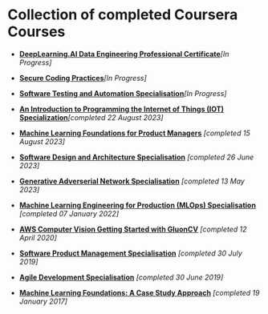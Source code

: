 # Collection of completed Coursera Courses

- [**DeepLearning.AI Data Engineering Professional Certificate**](https://www.coursera.org/professional-certificates/data-engineering)*[In Progress]*
  
- [**Secure Coding Practices**](https://github.com/junkal/coursera-courses/tree/main/Secure%20Coding%20Practices)*[In Progress]*

- [**Software Testing and Automation Specialisation**](https://github.com/junkal/coursera-courses/tree/main/Software%20Testing%20and%20Automation)*[In Progress]*

- [**An Introduction to Programming the Internet of Things (IOT) Specialization**](https://github.com/junkal/coursera-courses/tree/main/An%20Introduction%20to%20Programming%20the%20Internet%20of%20Things%20(IOT)%20Specialization)*[completed 22 August 2023]*

- [**Machine Learning Foundations for Product Managers**](https://github.com/junkal/coursera-courses/tree/main/Machine%20Learning%20Foundations%20for%20Product%20Managers) *[completed 15 August 2023]*
 
- [**Software Design and Architecture Specialisation**](https://github.com/junkal/coursera-courses/tree/main/Software-Design-and-Architecture) *[completed 26 June 2023]*

- [**Generative Adverserial Network Specialisation**](https://github.com/junkal/coursera-courses/tree/main/Build-Basic-Generative-Adversarial-Networks-(GANs)) *[completed 13 May 2023]* 

- [**Machine Learning Engineering for Production (MLOps) Specialisation**](https://github.com/junkal/coursera-courses/tree/main/Machine-Learning-Engineering-for-Prod-mlops) *[completed 07 January 2022]*

- [**AWS Computer Vision Getting Started with GluonCV**](https://github.com/junkal/coursera-courses/tree/main/AWS_Computer_Vision-Getting_Started_with_GluonCV) *[completed 12 April 2020]*

- [**Software Product Management Specialisation**](https://github.com/junkal/coursera-courses/tree/main/Software-Product-Management) *[completed 30 July 2019]*

- [**Agile Development Specialisation**](https://github.com/junkal/coursera-courses/tree/main/Agile%20Development) *[completed 30 June 2019]*

- [**Machine Learning Foundations: A Case Study Approach**]() *[completed 19 January 2017]*


